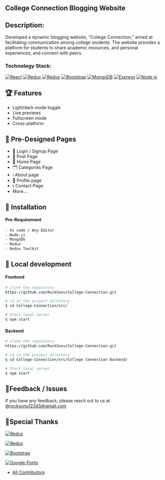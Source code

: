 ## College Connection Blogging Website
## Description:
Developed a dynamic blogging website, "College Connection," aimed at facilitating communication among college students. The website provides a platform for students to share academic resources, and personal experiences, and connect with peers.
### Technology Stack: 

[![React](https://img.shields.io/badge/React-61DAFB.svg?style=for-the-badge&logo=react&logoColor=black)](https://github.com/facebook/create-react-app) [![Redux](https://img.shields.io/badge/redux-8C4FFF.svg?style=for-the-badge&logo=redux&logoColor=black)](https://redux.js.org/) [![Redux](https://img.shields.io/badge/redux-toolkit-DA552F.svg?style=for-the-badge&logo=reduxsaga&logoColor=black)](https://redux-toolkit.js.org/)
 [![Bootstrap](https://img.shields.io/badge/Bootstrap-8C4FFF.svg?style=for-the-badge&logo=bootstrap&logoColor=white)](https://getbootstrap.com/) [![MongoDB](https://img.shields.io/badge/MongoDB-DDE072.svg?style=for-the-badge&logo=MongoDB&logoColor=white)](https://www.mongodb.com/) [![Express](https://img.shields.io/badge/Express.js-21759B.svg?style=for-the-badge&logo=express&logoColor=black)](https://expressjs.com/) [![Node js](https://img.shields.io/badge/Node.js-F44A6A.svg?style=for-the-badge&logo=tsnode&logoColor=black)](https://nodejs.org/en/)

## 🏆 Features

- Light/dark mode toggle
- Live previews
- Fullscreen mode
- Cross-platform

## 📄 Pre-Designed Pages

- 🔐 Login / Signup Page
- 📄 Post Page
- 📝 Home Page
- 🗂️ Categories Page
- ℹ️ About page
- 📄 Profile page
- 📞 Contact Page
-    More....
## 🔭 Installation
#### Pre-Requirement

```bash
- Vs code / Any Editor
- Node.js
- MongoDb
- Redux
- Redux Toolkit 
```

## 🔧 Local development
#### Frontend 

```bash
# clone the repository
https://github.com/RockSonu/College-Connection.git

# cd in the project directory
$ cd College-Connection/src/

# Start local server
$ npm start
```
#### Backend

```bash
# clone the repository
https://github.com/RockSonu/College-Connection.git

# cd in the project directory
$ cd College-Connection/src/College Connection Backend/

# Start local server
$ npm start
```
## 🐞Feedback / Issues

If you have any feedback, please reach out to us at @rocksonu12345@gmail.com

## 🙏Special Thanks
[![Redux](https://img.shields.io/badge/redux-8C4FFF.svg?style=for-the-badge&logo=redux&logoColor=black)](https://redux.js.org/) 
 
[![Redux](https://img.shields.io/badge/redux-toolkit-DA552F.svg?style=for-the-badge&logo=reduxsaga&logoColor=black)](https://redux-toolkit.js.org/)

[![Bootstrap](https://img.shields.io/badge/Bootstrap-8C4FFF.svg?style=for-the-badge&logo=bootstrap&logoColor=white)](https://getbootstrap.com/)

[![Google-Fonts](https://img.shields.io/badge/Google-Fonts-8C4FFF.svg?style=for-the-badge&logo=adobefonts&logoColor=white)](https://getbootstrap.com/)

- [All Contributors](https://github.com/gethugothemes/liva-hugo/graphs/contributors)

